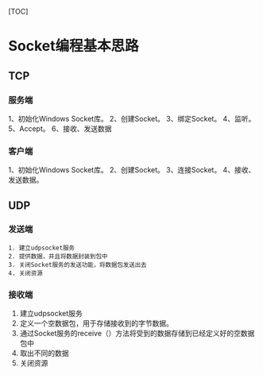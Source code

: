 [TOC]

# Socket编程基本思路

## TCP

### 服务端

   1、初始化Windows Socket库。
   2、创建Socket。
   3、绑定Socket。
   4、监听。
   5、Accept。
   6、接收、发送数据

### 客户端

   1、初始化Windows Socket库。
   2、创建Socket。
   3、连接Socket。
   4、接收、发送数据。

## UDP 

### 发送端
	1. 建立udpsocket服务
 	2. 提供数据，并且将数据封装到包中
 	3. 关闭Socket服务的发送功能，将数据包发送出去
 	4. 关闭资源

### 接收端

1. 建立udpsocket服务
2. 定义一个空数据包，用于存储接收到的字节数据。
3. 通过Socket服务的receive（）方法将受到的数据存储到已经定义好的空数据包中
4.  取出不同的数据
5.  关闭资源